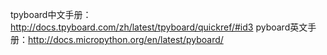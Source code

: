 tpyboard中文手册：http://docs.tpyboard.com/zh/latest/tpyboard/quickref/#id3
pyboard英文手册：http://docs.micropython.org/en/latest/pyboard/

